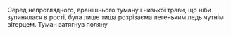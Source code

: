 Серед непроглядного, вранішнього туману і низької трави, що ніби зупинилася в рості, була лише тиша розрізаєма легеньким ледь чутнім вітерцем. Туман затягнув поляну 